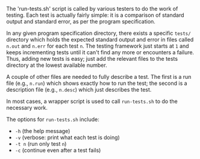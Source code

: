 
The 'run-tests.sh' script is called by various testers to do the work of
testing. Each test is actually fairly simple: it is a comparison of standard
output and standard error, as per the program specification.

In any given program specification directory, there exists a specific `tests/`
directory which holds the expected standard output and error in files called
`n.out` and `n.err` for each test `n`. The testing framework just starts at
`1` and keeps incrementing tests until it can't find any more or encounters a
failure. Thus, adding new tests is easy; just add the relevant files to the
tests directory at the lowest available number.

A couple of other files are needed to fully describe a test. The first is a
run file (e.g., `n.run`) which shows exactly how to run the test; the second
is a description file (e.g., `n.desc`) which just describes the test.

In most cases, a wrapper script is used to call `run-tests.sh` to do the
necessary work.

The options for `run-tests.sh` include:
* `-h` (the help message)
* `-v` (verbose: print what each test is doing)
* `-t n` (run only test `n`)
* `-c` (continue even after a test fails)


